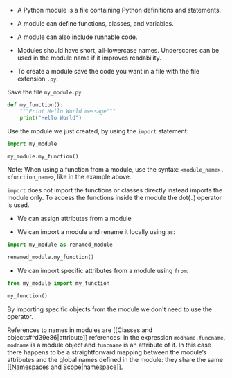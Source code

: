 - A Python module is a file containing Python definitions and statements.
- A module can define functions, classes, and variables.
- A module can also include runnable code.
- Modules should have short, all-lowercase names. Underscores can be used in the module name if it improves readability.

- To create a module save the code you want in a file with the file extension `.py`.

Save the file `my_module.py`
```Python
def my_function():
    """Print Hello World message"""
    print("Hello World")
```

Use the module we just created, by using the `import` statement:
```Python
import my_module

my_module.my_function()
```
Note: When using a function from a module, use the syntax: `<module_name>.<function_name>`, like in the example above.

`import` does not import the functions or classes directly instead imports the module only. To access the functions inside the module the dot(`.`) operator is used.

- We can assign attributes from a module 

- We can import a module and rename it locally using `as`:
```Python
import my_module as renamed_module

renamed_module.my_function()
```

- We can import specific attributes from a module using `from`:
```Python
from my_module import my_function

my_function()
```
By importing specific objects from the module we don't need to use the `.` operator.

References to names in modules are [[Classes and objects#^d39e86|attribute]] references: in the expression `modname.funcname`, `modname` is a module object and `funcname` is an attribute of it. In this case there happens to be a straightforward mapping between the module’s attributes and the global names defined in the module: they share the same [[Namespaces and Scope|namespace]].